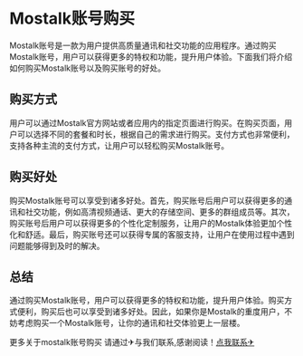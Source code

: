 # Mostalk账号购买

Mostalk账号是一款为用户提供高质量通讯和社交功能的应用程序。通过购买Mostalk账号，用户可以获得更多的特权和功能，提升用户体验。下面我们将介绍如何购买Mostalk账号以及购买账号的好处。

## 购买方式

用户可以通过Mostalk官方网站或者应用内的指定页面进行购买。在购买页面，用户可以选择不同的套餐和时长，根据自己的需求进行购买。支付方式也非常便利，支持各种主流的支付方式，让用户可以轻松购买Mostalk账号。

## 购买好处

购买Mostalk账号可以享受到诸多好处。首先，购买账号后用户可以获得更多的通讯和社交功能，例如高清视频通话、更大的存储空间、更多的群组成员等。其次，购买账号后用户可以获得更多的个性化定制服务，让用户的Mostalk体验更加个性化和舒适。最后，购买账号还可以获得专属的客服支持，让用户在使用过程中遇到问题能够得到及时的解决。

## 总结

通过购买Mostalk账号，用户可以获得更多的特权和功能，提升用户体验。购买方式便利，购买后也可以享受到诸多好处。因此，如果你是Mostalk的重度用户，不妨考虑购买一个Mostalk账号，让你的通讯和社交体验更上一层楼。

更多关于mostalk账号购买 请通过✈与我们联系,感谢阅读！[点我联系✈](https://en.G208.com)